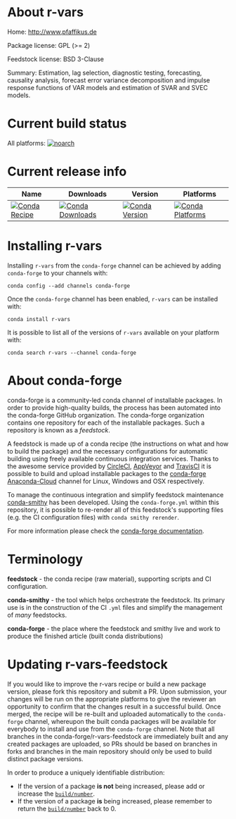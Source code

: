 About r-vars
============

Home: http://www.pfaffikus.de

Package license: GPL (>= 2)

Feedstock license: BSD 3-Clause

Summary: Estimation, lag selection, diagnostic testing, forecasting, causality analysis, forecast error variance decomposition and impulse response functions of VAR models and estimation of SVAR and SVEC models.



Current build status
====================

All platforms:
[![noarch](https://img.shields.io/circleci/project/github/conda-forge/r-vars-feedstock/master.svg?label=noarch)](https://circleci.com/gh/conda-forge/r-vars-feedstock)

Current release info
====================

| Name | Downloads | Version | Platforms |
| --- | --- | --- | --- |
| [![Conda Recipe](https://img.shields.io/badge/recipe-r--vars-green.svg)](https://anaconda.org/conda-forge/r-vars) | [![Conda Downloads](https://img.shields.io/conda/dn/conda-forge/r-vars.svg)](https://anaconda.org/conda-forge/r-vars) | [![Conda Version](https://img.shields.io/conda/vn/conda-forge/r-vars.svg)](https://anaconda.org/conda-forge/r-vars) | [![Conda Platforms](https://img.shields.io/conda/pn/conda-forge/r-vars.svg)](https://anaconda.org/conda-forge/r-vars) |

Installing r-vars
=================

Installing `r-vars` from the `conda-forge` channel can be achieved by adding `conda-forge` to your channels with:

```
conda config --add channels conda-forge
```

Once the `conda-forge` channel has been enabled, `r-vars` can be installed with:

```
conda install r-vars
```

It is possible to list all of the versions of `r-vars` available on your platform with:

```
conda search r-vars --channel conda-forge
```


About conda-forge
=================

conda-forge is a community-led conda channel of installable packages.
In order to provide high-quality builds, the process has been automated into the
conda-forge GitHub organization. The conda-forge organization contains one repository
for each of the installable packages. Such a repository is known as a *feedstock*.

A feedstock is made up of a conda recipe (the instructions on what and how to build
the package) and the necessary configurations for automatic building using freely
available continuous integration services. Thanks to the awesome service provided by
[CircleCI](https://circleci.com/), [AppVeyor](https://www.appveyor.com/)
and [TravisCI](https://travis-ci.org/) it is possible to build and upload installable
packages to the [conda-forge](https://anaconda.org/conda-forge)
[Anaconda-Cloud](https://anaconda.org/) channel for Linux, Windows and OSX respectively.

To manage the continuous integration and simplify feedstock maintenance
[conda-smithy](https://github.com/conda-forge/conda-smithy) has been developed.
Using the ``conda-forge.yml`` within this repository, it is possible to re-render all of
this feedstock's supporting files (e.g. the CI configuration files) with ``conda smithy rerender``.

For more information please check the [conda-forge documentation](https://conda-forge.org/docs/).

Terminology
===========

**feedstock** - the conda recipe (raw material), supporting scripts and CI configuration.

**conda-smithy** - the tool which helps orchestrate the feedstock.
                   Its primary use is in the construction of the CI ``.yml`` files
                   and simplify the management of *many* feedstocks.

**conda-forge** - the place where the feedstock and smithy live and work to
                  produce the finished article (built conda distributions)


Updating r-vars-feedstock
=========================

If you would like to improve the r-vars recipe or build a new
package version, please fork this repository and submit a PR. Upon submission,
your changes will be run on the appropriate platforms to give the reviewer an
opportunity to confirm that the changes result in a successful build. Once
merged, the recipe will be re-built and uploaded automatically to the
`conda-forge` channel, whereupon the built conda packages will be available for
everybody to install and use from the `conda-forge` channel.
Note that all branches in the conda-forge/r-vars-feedstock are
immediately built and any created packages are uploaded, so PRs should be based
on branches in forks and branches in the main repository should only be used to
build distinct package versions.

In order to produce a uniquely identifiable distribution:
 * If the version of a package **is not** being increased, please add or increase
   the [``build/number``](https://conda.io/docs/user-guide/tasks/build-packages/define-metadata.html#build-number-and-string).
 * If the version of a package **is** being increased, please remember to return
   the [``build/number``](https://conda.io/docs/user-guide/tasks/build-packages/define-metadata.html#build-number-and-string)
   back to 0.

